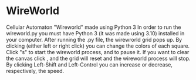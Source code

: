 # WireWorld
Cellular Automaton "Wireworld" made using Python 3 
In order to run the wireworld.py you must have Python 3 (it was made using 3.10) installed in your computer. 
After running the .py file, the wirewrorld grid pops up.
By clicking (either left or right click) you can change the colors of each square. 
Click "s" to start the wireworld process, and <d> to pause it.
If you want to clear the canvas click <c>, and the grid will reset and the wireworld process will stop. 
By clicking Left-Shift and Left-Control you can increase or decrease, respectively, the speed.
